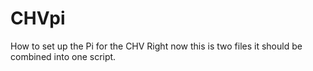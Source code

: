 # CHVpi
How to set up the Pi for the CHV
Right now this is two files it should be combined into one script.
